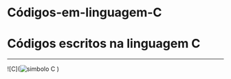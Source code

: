 # Códigos-em-linguagem-C
# Códigos escritos na linguagem C
***
![C](![simbolo C](https://github.com/userdanixdev/C-digos-em-linguagem-C/assets/132594952/8dceb711-5313-4f8a-a323-eeba062f3f3e)
)
